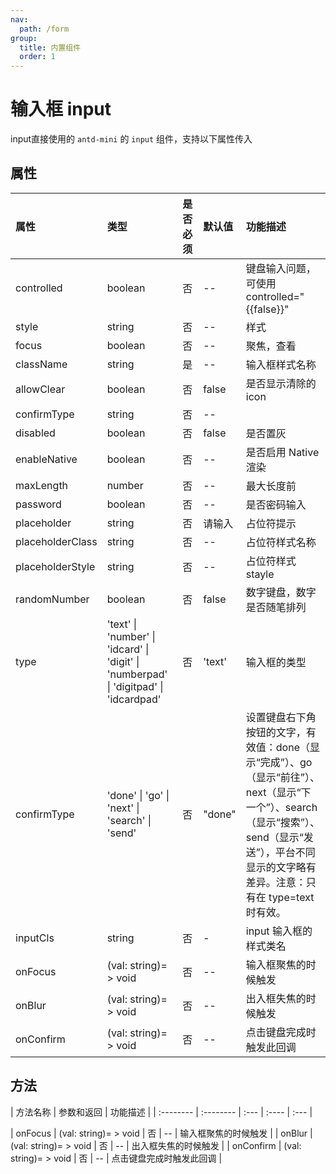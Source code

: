 ```yaml
---
nav:
  path: /form
group:
  title: 内置组件
  order: 1
---
```


# 输入框 input

input直接使用的 `antd-mini` 的 `input` 组件，支持以下属性传入

## 属性

| 属性                 |    类型          | 是否必须      | 默认值      |  功能描述              |
| :--------           | :--------       | :---         | :----      |  :---                  |
| controlled           | boolean          |  否          |  --        | 键盘输入问题，可使用 controlled="{{false}}"                   |
| style           | string          |  否          |  --        |  样式                  |
| focus           | boolean          |  否          |  --        |  聚焦，查看                |
| className           | string          |  是          | --         |  输入框样式名称                |
| allowClear               | boolean         |  否          |  false     |  是否显示清除的icon          |
| confirmType         | string          |  否          |  --        |                           |
| disabled            | boolean         |  否          |  false     |  是否置灰                      |
| enableNative        | boolean         |  否          |  --        |  是否启用 Native 渲染                           |
| maxLength           | number          |  否          |  --        |  最大长度前                    |
| password            | boolean         |  否          |  --        |  是否密码输入                  |
| placeholder         | string          |  否          |  请输入     |  占位符提示                   |
| placeholderClass    | string          |  否          |  --        |  占位符样式名称                |
| placeholderStyle    | string          |  否          |  --        |  占位符样式stayle             |
| randomNumber        | boolean         |  否          |  false     |  数字键盘，数字是否随笔排列      |
| type | 'text' &verbar; 'number' &verbar; 'idcard' &verbar; 'digit' &verbar; 'numberpad' &verbar; 'digitpad' &verbar; 'idcardpad' | 否 | 'text' | 输入框的类型 |
| confirmType | 'done' &verbar; 'go' &verbar; 'next' &verbar; 'search' &verbar; 'send' | 否 | "done" | 设置键盘右下角按钮的文字，有效值：done（显示“完成”）、go（显示“前往”）、next（显示“下一个”）、search（显示“搜索”）、send（显示“发送”），平台不同显示的文字略有差异。注意：只有在 type=text 时有效。 |
| inputCls | string | 否 | - | input 输入框的样式类名 |
| onFocus             | (val: string)= > void          |  否          |  --        |  输入框聚焦的时候触发                    |
| onBlur              | (val: string)= > void          |  否          |  --        |  出入框失焦的时候触发                    |
| onConfirm              | (val: string)= > void          |  否          |  --        |  点击键盘完成时触发此回调                 |

## 方法

| 方法名称                 | 参数和返回          |  功能描述              |
| :--------           | :--------       | :---         | :----      |  :---                  |

| onFocus             | (val: string)= > void          |  否          |  --        |  输入框聚焦的时候触发                    |
| onBlur              | (val: string)= > void          |  否          |  --        |  出入框失焦的时候触发                    |
| onConfirm              | (val: string)= > void          |  否          |  --        |  点击键盘完成时触发此回调                 |
